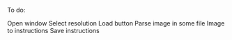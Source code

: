 To do:

Open window
Select resolution
Load button
Parse image in some file
Image to instructions
Save instructions